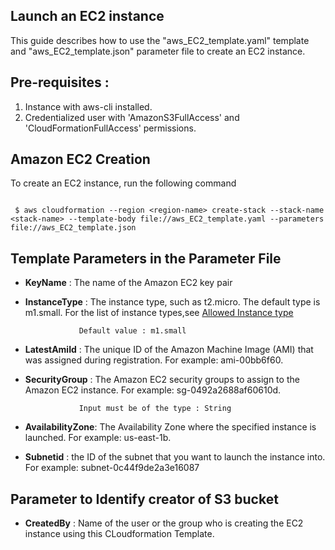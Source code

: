 ## Launch an EC2 instance

This guide describes how to use the "aws_EC2_template.yaml" template and "aws_EC2_template.json" parameter file 
to create an EC2 instance.

## Pre-requisites  :

1.	Instance with aws-cli installed.
2.	Credentialized user with 'AmazonS3FullAccess' and 'CloudFormationFullAccess' permissions.

## Amazon EC2 Creation

To create an EC2 instance, run the following command

```shell

 $ aws cloudformation --region <region-name> create-stack --stack-name <stack-name> --template-body file://aws_EC2_template.yaml --parameters file://aws_EC2_template.json

```

## Template Parameters in the Parameter File

*	**KeyName**						: The name of the Amazon EC2 key pair 
							  
*	**InstanceType**					: The instance type, such as t2.micro. The default type is m1.small.
 For the list of instance types,see [Allowed Instance type](https://docs.aws.amazon.com/AWSEC2/latest/UserGuide/instance-types.html?shortFooter=true)
						  
					Default value : m1.small
								  
*	**LatestAmiId**				: The unique ID of the Amazon Machine Image (AMI) that was assigned during registration. For example: ami-00bb6f60.
								  

																					
								  
*	**SecurityGroup**				: The Amazon EC2 security groups to assign to the Amazon EC2 instance. For example: sg-0492a2688af60610d.

					Input must be of the type : String
					
								  
*	**AvailabilityZone**: The Availability Zone where the specified instance is launched. For example: us-east-1b.
										
					
										
*	**Subnetid**	: the ID of the subnet that you want to launch the instance into. For example: subnet-0c44f9de2a3e16087

					

## Parameter to Identify creator of S3 bucket
										
*	**CreatedBy**						: Name of the user or the group who is creating the EC2 instance using this CLoudformation Template.